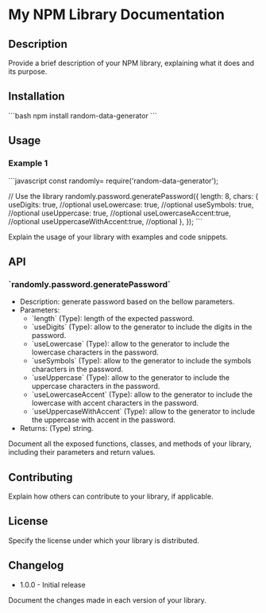 # My NPM Library Documentation

## Description
Provide a brief description of your NPM library, explaining what it does and its purpose.

## Installation

\`\`\`bash
npm install random-data-generator
\`\`\`

## Usage

### Example 1

\`\`\`javascript
const randomly= require('random-data-generator');

// Use the library
randomly.password.generatePassword({
    length: 8,
    chars: {
      useDigits: true, //optional
      useLowercase: true, //optional
      useSymbols: true, //optional
      useUppercase: true, //optional
      useLowercaseAccent:true, //optional
      useUppercaseWithAccent:true, //optional
    },
  });
\`\`\`

Explain the usage of your library with examples and code snippets.

## API

### \`randomly.password.generatePassword\`
- Description: generate password based on the bellow parameters.
- Parameters:
  - \`length\` (Type): length of the expected password.
  - \`useDigits\` (Type): allow to the generator to include the digits in the password.
  - \`useLowercase\` (Type): allow to the generator to include the lowercase characters in the password.
  - \`useSymbols\` (Type): allow to the generator to include the symbols characters in the password.
  - \`useUppercase\` (Type): allow to the generator to include the uppercase characters in the password.
  - \`useLowercaseAccent\` (Type): allow to the generator to include the lowercase with accent characters in the password.
  - \`useUppercaseWithAccent\` (Type): allow to the generator to include the uppercase with accent in the password.
- Returns: (Type) string.

Document all the exposed functions, classes, and methods of your library, including their parameters and return values.

## Contributing
Explain how others can contribute to your library, if applicable.

## License
Specify the license under which your library is distributed.

## Changelog
- 1.0.0 - Initial release

Document the changes made in each version of your library.